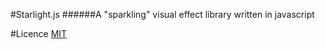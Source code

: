 #Starlight.js
######A "sparkling" visual effect library written in javascript

#Licence
[MIT](https://raw.githubusercontent.com/sergei1152/Starlight.js/master/LICENCE)

